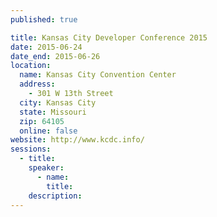 ```yaml
---
published: true

title: Kansas City Developer Conference 2015
date: 2015-06-24
date_end: 2015-06-26
location:
  name: Kansas City Convention Center
  address:
    - 301 W 13th Street
  city: Kansas City
  state: Missouri
  zip: 64105
  online: false
website: http://www.kcdc.info/
sessions:
  - title:
    speaker:
      - name:
        title:
    description:
---
```

